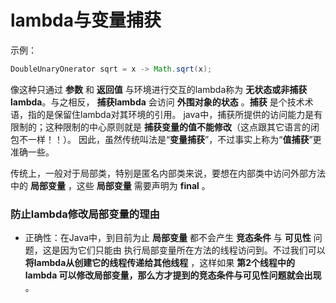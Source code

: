 lambda与变量捕获
========================
示例：
```java
DoubleUnaryOnerator sqrt = x -> Math.sqrt(x);
```
像这种只通过 **参数** 和 **返回值** 与环境进行交互的lambda称为 **无状态或非捕获lambda**。与之相反，
**捕获lambda** 会访问 **外围对象的状态** 。**捕获** 是个技术术语，指的是保留住lambda对其环境的引用。
java中，捕获所提供的访问能力是有限制的；这种限制的中心原则就是 **捕获变量的值不能修改**（这点跟其它语言的闭包不一样！！）。
因此，虽然传统叫法是“**变量捕获**”，不过事实上称为“**值捕获**”更准确一些。

传统上，一般对于局部类，特别是匿名内部类来说，要想在内部类中访问外部方法中的 **局部变量** ，这些 **局部变量**
需要声明为 **final** 。

### 防止lambda修改局部变量的理由

+ 正确性：在Java中，到目前为止 **局部变量** 都不会产生 **竞态条件** 与 **可见性** 问题，这是因为它们只能由
执行局部变量所在方法的线程访问到。不过我们可以 **将lambda从创建它的线程传递给其他线程** ，这样如果 **第2个线程中的lambda
可以修改局部变量，那么方才提到的竞态条件与可见性问题就会出现** 。
